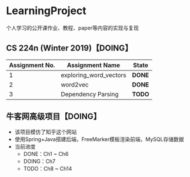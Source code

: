 # LearningProject
个人学习的公开课作业、教程、paper等内容的实现与复现

## CS 224n (Winter 2019)【DOING】
|Assignment No.|Assignment Name|State|
|---|---|---|
|1|exploring\_word\_vectors|**DONE**|
|2|word2vec|**DONE**|
|3|Dependency Parsing|**TODO**|


## 牛客网高级项目【DOING】
* 该项目模仿了知乎这个网站
* 使用Spring+Java搭建后端，FreeMarker模板渲染前端，MySQL存储数据
* 当前进度
	* DONE：Ch1 ~ Ch6
	* DOING：Ch7
	* TODO：Ch8 ~ Ch14




